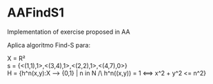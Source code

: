 # AAFindS1

Implementation of exercise proposed in AA

Aplica algoritmo Find-S para:

  X = R²  
  s = {<(1,1),1>,<(3,4),1>,<(2,2),1>,<(4,7),0>}  
  H = {h^n(x,y):X --> {0,1} | n in N /\ h^n((x,y)) = 1 <==> x^2 + y^2 <= n^2}  

